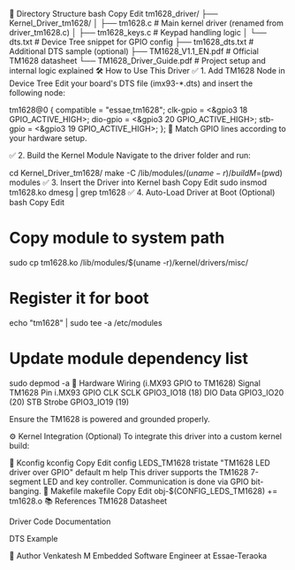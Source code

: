 📁 Directory Structure
bash
Copy
Edit
tm1628_driver/
├── Kernel_Driver_tm1628/
│   ├── tm1628.c          # Main kernel driver (renamed from driver_tm1628.c)
│   ├── tm1628_keys.c     # Keypad handling logic
│   └── dts.txt           # Device Tree snippet for GPIO config
├── tm1628_dts.txt        # Additional DTS sample (optional)
├── TM1628_V1.1_EN.pdf    # Official TM1628 datasheet
└── TM1628_Driver_Guide.pdf  # Project setup and internal logic explained
🛠️ How to Use This Driver
✅ 1. Add TM1628 Node in Device Tree
Edit your board's DTS file (imx93-*.dts) and insert the following node:


tm1628@0 {
    compatible = "essae,tm1628";
    clk-gpio = <&gpio3 18 GPIO_ACTIVE_HIGH>;
    dio-gpio = <&gpio3 20 GPIO_ACTIVE_HIGH>;
    stb-gpio = <&gpio3 19 GPIO_ACTIVE_HIGH>;
};
📌 Match GPIO lines according to your hardware setup.

✅ 2. Build the Kernel Module
Navigate to the driver folder and run:


cd Kernel_Driver_tm1628/
make -C /lib/modules/$(uname -r)/build M=$(pwd) modules
✅ 3. Insert the Driver into Kernel
bash
Copy
Edit
sudo insmod tm1628.ko
dmesg | grep tm1628
✅ 4. Auto-Load Driver at Boot (Optional)
bash
Copy
Edit
# Copy module to system path
sudo cp tm1628.ko /lib/modules/$(uname -r)/kernel/drivers/misc/

# Register it for boot
echo "tm1628" | sudo tee -a /etc/modules

# Update module dependency list
sudo depmod -a
🔧 Hardware Wiring (i.MX93 GPIO to TM1628)
Signal	TM1628 Pin	i.MX93 GPIO
CLK	SCLK	GPIO3_IO18 (18)
DIO	Data	GPIO3_IO20 (20)
STB	Strobe	GPIO3_IO19 (19)

Ensure the TM1628 is powered and grounded properly.

⚙️ Kernel Integration (Optional)
To integrate this driver into a custom kernel build:

📄 Kconfig
kconfig
Copy
Edit
config LEDS_TM1628
    tristate "TM1628 LED driver over GPIO"
    default m
    help
      This driver supports the TM1628 7-segment LED and key controller.
      Communication is done via GPIO bit-banging.
📄 Makefile
makefile
Copy
Edit
obj-$(CONFIG_LEDS_TM1628) += tm1628.o
📚 References
TM1628 Datasheet

Driver Code Documentation

DTS Example

👤 Author
Venkatesh M
Embedded Software Engineer at Essae-Teraoka
